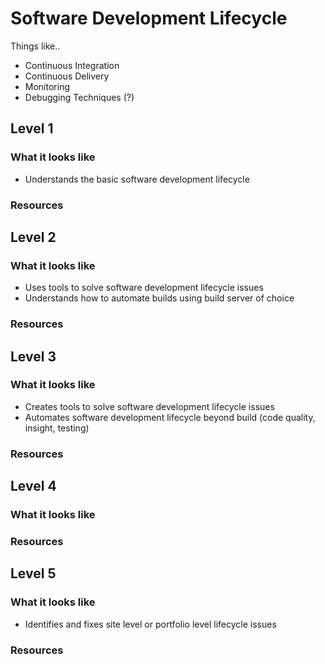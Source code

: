 # Software Development Lifecycle

Things like..
- Continuous Integration	
- Continuous Delivery	
- Monitoring
- Debugging Techniques (?)

## Level 1

### What it looks like
- Understands the basic software development lifecycle

### Resources

## Level 2

### What it looks like
- Uses tools to solve software development lifecycle issues
- Understands how to automate builds using build server of choice

### Resources

## Level 3

### What it looks like
- Creates tools to solve software development lifecycle issues
- Automates software development lifecycle beyond build (code quality, insight, testing)

### Resources

## Level 4

### What it looks like

### Resources

## Level 5

### What it looks like
- Identifies and fixes site level or portfolio level lifecycle issues

### Resources